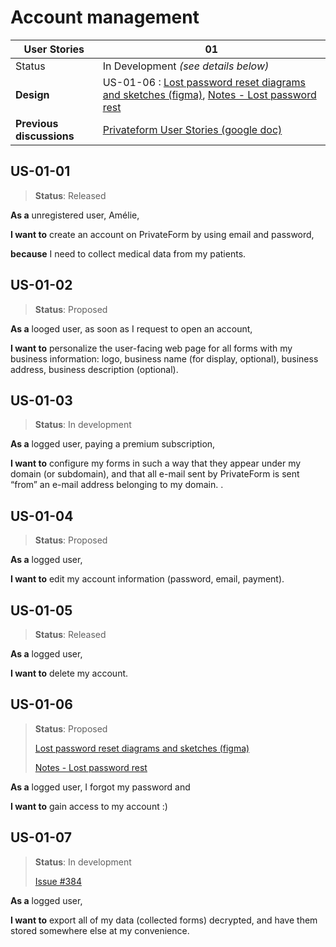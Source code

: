 # Account management

<!-- prettier-ignore -->
| User Stories | 01 |
| ---------- | ---- |
| Status | In Development _(see details below)_ |
| **Design** | US-01-06 : [Lost password reset diagrams and sketches (figma)](https://www.figma.com/file/G7Fm7WiOecw3n7MScbtSL9/Lost-password-reset), [Notes - Lost password rest](https://github.com/blindnet-io/product-management/blob/aa85548a2a32fb7e1a75b353d5632f155b3c9fbd/user-stories/Notes_Lost-password-reset.md)
| **Previous discussions** | [Privateform User Stories (google doc)](https://docs.google.com/document/d/1-_iVgamjIm0aH-txl2aVDIfSNRuwS-agKf74G1q1KRk/edit#heading=h.pqofnto5tlbp)

## US-01-01

> **Status**: Released

**As a** unregistered user, Amélie,

**I want to** create an account on PrivateForm by using email and password,

**because** I need to collect medical data from my patients.

## US-01-02

> **Status**: Proposed

**As a** looged user, as soon as I request to open an account,

**I want to** personalize the user-facing web page for all forms with my business information: logo, business name (for display, optional), business address, business description (optional).

## US-01-03

> **Status**: In development

**As a** logged user, paying a premium subscription,

**I want to** configure my forms in such a way that they appear under my domain (or subdomain), and that all e-mail sent by PrivateForm is sent “from” an e-mail address belonging to my domain. .

## US-01-04

> **Status**: Proposed

**As a** logged user,

**I want to** edit my account information (password, email, payment).

## US-01-05

> **Status**: Released

**As a** logged user,

**I want to** delete my account.

## US-01-06

> **Status**: Proposed
>
> [Lost password reset diagrams and sketches (figma)](https://www.figma.com/file/G7Fm7WiOecw3n7MScbtSL9/Lost-password-reset)
>
> [Notes - Lost password rest](https://github.com/blindnet-io/product-management/blob/aa85548a2a32fb7e1a75b353d5632f155b3c9fbd/user-stories/Notes_Lost-password-reset.md)

**As a** logged user, I forgot my password and

**I want to** gain access to my account :)

## US-01-07

> **Status**: In development
>
> [Issue #384](https://github.com/blindnet-io/product-management/issues/384)

**As a** logged user,

**I want to** export all of my data (collected forms) decrypted, and have them stored somewhere else at my convenience.
